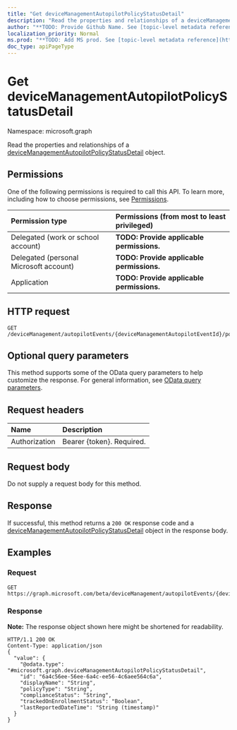 ```yaml
---
title: "Get deviceManagementAutopilotPolicyStatusDetail"
description: "Read the properties and relationships of a deviceManagementAutopilotPolicyStatusDetail object."
author: "**TODO: Provide Github Name. See [topic-level metadata reference](https://msgo.azurewebsites.net/add/document/guidelines/metadata.html#topic-level-metadata)**"
localization_priority: Normal
ms.prod: "**TODO: Add MS prod. See [topic-level metadata reference](https://msgo.azurewebsites.net/add/document/guidelines/metadata.html#topic-level-metadata)**"
doc_type: apiPageType
---
```


# Get deviceManagementAutopilotPolicyStatusDetail

Namespace: microsoft.graph

Read the properties and relationships of a [deviceManagementAutopilotPolicyStatusDetail](../resources/devicemanagementautopilotpolicystatusdetail.md) object.

## Permissions
One of the following permissions is required to call this API. To learn more, including how to choose permissions, see [Permissions](/concepts/permissions-reference.md).

|Permission type|Permissions (from most to least privileged)|
|:---|:---|
|Delegated (work or school account)|**TODO: Provide applicable permissions.**|
|Delegated (personal Microsoft account)|**TODO: Provide applicable permissions.**|
|Application|**TODO: Provide applicable permissions.**|

## HTTP request

<!-- {
  "blockType": "ignored"
}
-->
``` http
GET /deviceManagement/autopilotEvents/{deviceManagementAutopilotEventId}/policyStatusDetails/{deviceManagementAutopilotPolicyStatusDetailId}
```

## Optional query parameters
This method supports some of the OData query parameters to help customize the response. For general information, see [OData query parameters](/graph/query-parameters).

## Request headers
|Name|Description|
|:---|:---|
|Authorization|Bearer {token}. Required.|

## Request body
Do not supply a request body for this method.

## Response

If successful, this method returns a `200 OK` response code and a [deviceManagementAutopilotPolicyStatusDetail](../resources/devicemanagementautopilotpolicystatusdetail.md) object in the response body.

## Examples

### Request
<!-- {
  "blockType": "request",
  "name": "get_devicemanagementautopilotpolicystatusdetail"
}
-->
``` http
GET https://graph.microsoft.com/beta/deviceManagement/autopilotEvents/{deviceManagementAutopilotEventId}/policyStatusDetails/{deviceManagementAutopilotPolicyStatusDetailId}
```

### Response
**Note:** The response object shown here might be shortened for readability.
<!-- {
  "blockType": "response",
  "truncated": true,
  "@odata.type": "microsoft.graph.deviceManagementAutopilotPolicyStatusDetail"
}
-->
``` http
HTTP/1.1 200 OK
Content-Type: application/json
{
  "value": {
    "@odata.type": "#microsoft.graph.deviceManagementAutopilotPolicyStatusDetail",
    "id": "6a4c56ee-56ee-6a4c-ee56-4c6aee564c6a",
    "displayName": "String",
    "policyType": "String",
    "complianceStatus": "String",
    "trackedOnEnrollmentStatus": "Boolean",
    "lastReportedDateTime": "String (timestamp)"
  }
}
```

